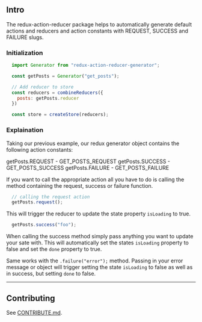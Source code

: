 ## Intro

The redux-action-reducer package helps to automatically generate default actions and reducers and
action constants with REQUEST, SUCCESS and FAILURE slugs.

### Initialization

```js
  import Generator from "redux-action-reducer-generator";

  const getPosts = Generator("get_posts");

  // Add reducer to store
  const reducers = combineReducers({
    posts: getPosts.reducer
  })

  const store = createStore(reducers);
```

### Explaination

Taking our previous example, our redux generator object contains
the following action constants:

getPosts.REQUEST - GET_POSTS_REQUEST
getPosts.SUCCESS - GET_POSTS_SUCCESS
getPosts.FAILURE - GET_POSTS_FAILURE

If you want to call the appropriate action all you have to do is
calling the method containing the request, success or failure function.

```js
  // calling the request action
  getPosts.request();
```

This will trigger the reducer to update the state property ```isLoading``` to true.

```js
  getPosts.success("foo");
```

When calling the success method simply pass anything you want to update your sate with.
This will automatically set the states ```isLoading``` property to false and set the 
```done``` property to true.

Same works with the ```.failure("error");``` method. Passing in your error message or object
will trigger setting the state ```isLoading``` to false as well as in success, but setting 
```done``` to false.

---

## Contributing

See [CONTRIBUTE.md](CONTRIBUTE.md).
